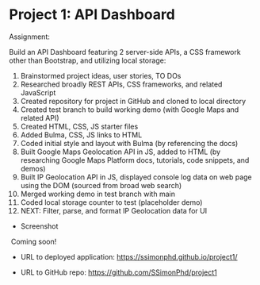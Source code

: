 # Project 1: API Dashboard

Assignment:

Build an API Dashboard featuring 2 server-side APIs, a CSS framework other than Bootstrap, and utilizing local storage:

1. 	Brainstormed project ideas, user stories, TO DOs 
1.  Researched broadly REST APIs, CSS frameworks, and related JavaScript 
1.  Created repository for project in GitHub and cloned to local directory
1.  Created test branch to build working demo (with Google Maps and related API)
1.  Created HTML, CSS, JS starter files
1.  Added Bulma, CSS, JS links to HTML
1.  Coded initial style and layout with Bulma (by referencing the docs)
1.  Built Google Maps Geolocation API in JS, added to HTML (by researching Google Maps Platform docs, tutorials, code snippets, and demos)
1.  Built IP Geolocation API in JS, displayed console log data on web page using the DOM (sourced from broad web search)
1.  Merged working demo in test branch with main
1.  Coded local storage counter to test (placeholder demo)
1.  NEXT: Filter, parse, and format IP Geolocation data for UI

- Screenshot

![]() Coming soon!

- URL to deployed application:
https://ssimonphd.github.io/project1/

- URL to GitHub repo:
https://github.com/SSimonPhd/project1